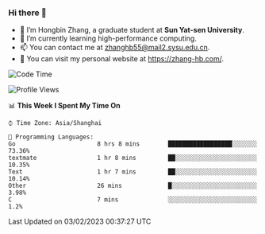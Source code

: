 ### Hi there 👋

- 🔭 I’m Hongbin Zhang, a graduate student at **Sun Yat-sen University**.
- 🌱 I’m currently learning high-performance computing.
- 📫 You can contact me at zhanghb55@mail2.sysu.edu.cn.
- 👀 You can visit my personal website at https://zhang-hb.com/.

<!--START_SECTION:waka-->
![Code Time](http://img.shields.io/badge/Code%20Time-50%20hrs%202%20mins-blue)

![Profile Views](http://img.shields.io/badge/Profile%20Views-3-blue)

📊 **This Week I Spent My Time On** 

```text
⌚︎ Time Zone: Asia/Shanghai

💬 Programming Languages: 
Go                       8 hrs 8 mins        ██████████████████░░░░░░░   73.36% 
textmate                 1 hr 8 mins         ██░░░░░░░░░░░░░░░░░░░░░░░   10.35% 
Text                     1 hr 7 mins         ██░░░░░░░░░░░░░░░░░░░░░░░   10.14% 
Other                    26 mins             █░░░░░░░░░░░░░░░░░░░░░░░░   3.98% 
C                        7 mins              ░░░░░░░░░░░░░░░░░░░░░░░░░   1.2%

```


 Last Updated on 03/02/2023 00:37:27 UTC
<!--END_SECTION:waka-->